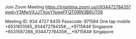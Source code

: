 Join Zoom Meeting
https://trioptima.zoom.us/j/93447278435?pwd=Y3MwVXJJTXoxY1pweFFQT0lRN3B6UT09

Meeting ID: 934 4727 8435
Passcode: 971584
One tap mobile
+6531651065,,93447278435#,,,,*971584# Singapore
+6531587288,,93447278435#,,,,*971584# Singapore

